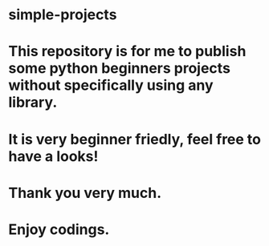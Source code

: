 # simple-projects

# This repository is for me to publish some python beginners projects without specifically using any library. 

# It is very beginner friedly, feel free to have a looks!

# Thank you very much.

# Enjoy codings. 
